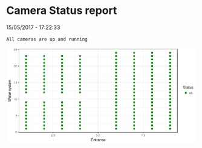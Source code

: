 Camera Status report
================
15/05/2017 - 17:22:33

    All cameras are up and running

![](camreport_files/figure-markdown_github/unnamed-chunk-2-1.png)
